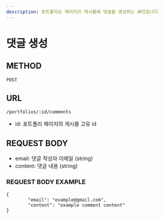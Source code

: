```yaml
---
description: 포트폴리오 페이지의 게시물에 댓글을 생성하는 API입니다
---
```


# 댓글 생성

## METHOD

```text
POST
```

## URL

```text
/portfolios/:id/comments
```

* id: 포트폴리 페이지의 게시물 고유 id

## REQUEST BODY

* email: 댓글 작성자 이메일 \(string\)
* content: 댓글 내용 \(string\)

### REQUEST BODY EXAMPLE

```markup
{
        "email": "example@gmail.com",
        "content": "example comment content"
}
```





